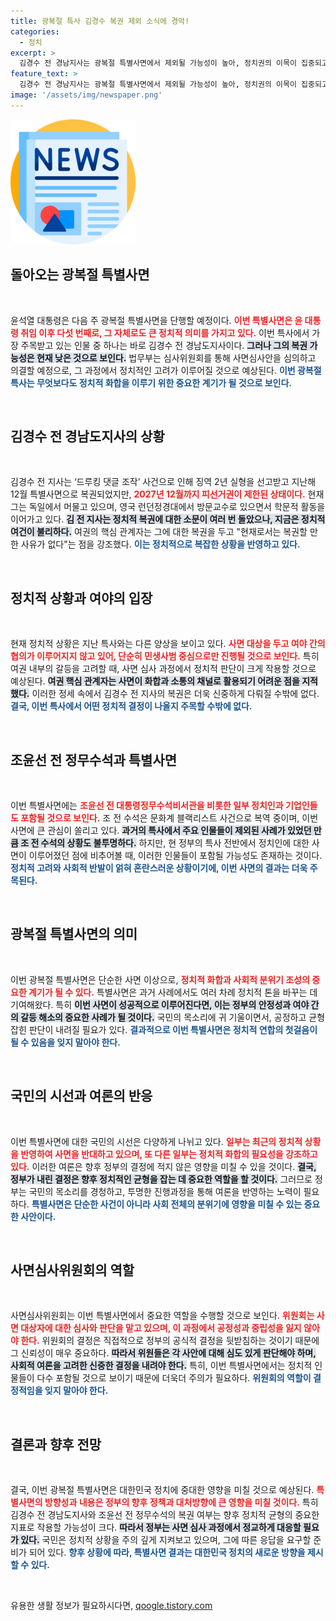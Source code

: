 ```yaml
---
title: 광복절 특사 김경수 복권 제외 소식에 경악!
categories:
  - 정치
excerpt: >
  김경수 전 경남지사는 광복절 특별사면에서 제외될 가능성이 높아, 정치권의 이목이 집중되고 있다. 이번 특사에서는 조윤선 전 수석 등 민생사범 위주로 사면 대상이 결정될 전망이다.
feature_text: >
  김경수 전 경남지사는 광복절 특별사면에서 제외될 가능성이 높아, 정치권의 이목이 집중되고 있다. 이번 특사에서는 조윤선 전 수석 등 민생사범 위주로 사면 대상이 결정될 전망이다.
image: '/assets/img/newspaper.png'
---
```


<p><img src="/assets/img/newspaper.png" alt="kimp 속보" /></p>

<h2 data-ke-size="size26">돌아오는 광복절 특별사면</h2>

<p data-ke-size="size16">&nbsp;</p>

<p>윤석열 대통령은 다음 주 광복절 특별사면을 단행할 예정이다. <b><span style="color: #ee2323;">이번 특별사면은 윤 대통령 취임 이후 다섯 번째로, 그 자체로도 큰 정치적 의미를 가지고 있다.</span></b> 이번 특사에서 가장 주목받고 있는 인물 중 하나는 바로 김경수 전 경남도지사이다. <b><span style="background-color: #21538527;">그러나 그의 복권 가능성은 현재 낮은 것으로 보인다.</span></b> 법무부는 심사위원회를 통해 사면심사안을 심의하고 의결할 예정으로, 그 과정에서 정치적인 고려가 이루어질 것으로 예상된다. <b><span style="color: #1a5490;">이번 광복절 특사는 무엇보다도 정치적 화합을 이루기 위한 중요한 계기가 될 것으로 보인다.</span></b></p>

<p data-ke-size="size16">&nbsp;</p>

<h2 data-ke-size="size26">김경수 전 경남도지사의 상황</h2>

<p data-ke-size="size16">&nbsp;</p>

<p>김경수 전 지사는 ‘드루킹 댓글 조작’ 사건으로 인해 징역 2년 실형을 선고받고 지난해 12월 특별사면으로 복권되었지만, <b><span style="color: #ee2323;">2027년 12월까지 피선거권이 제한된 상태이다.</span></b> 현재 그는 독일에서 머물고 있으며, 영국 런던정경대에서 방문교수로 있으면서 학문적 활동을 이어가고 있다. <b><span style="background-color: #21538527;">김 전 지사는 정치적 복권에 대한 소문이 여러 번 돌았으나, 지금은 정치적 여건이 불리하다.</span></b> 여권의 핵심 관계자는 그에 대한 복권을 두고 "현재로서는 복권할 만한 사유가 없다"는 점을 강조했다. <b><span style="color: #1a5490;">이는 정치적으로 복잡한 상황을 반영하고 있다.</span></b></p>

<p data-ke-size="size16">&nbsp;</p>

<h2 data-ke-size="size26">정치적 상황과 여야의 입장</h2>

<p data-ke-size="size16">&nbsp;</p>

<p>현재 정치적 상황은 지난 특사와는 다른 양상을 보이고 있다. <b><span style="color: #ee2323;">사면 대상을 두고 여야 간의 협의가 이루어지지 않고 있어, 단순히 민생사범 중심으로만 진행될 것으로 보인다.</span></b> 특히 여권 내부의 갈등을 고려할 때, 사면 심사 과정에서 정치적 판단이 크게 작용할 것으로 예상된다. <b><span style="background-color: #21538527;">여권 핵심 관계자는 사면이 화합과 소통의 채널로 활용되기 어려운 점을 지적했다.</span></b> 이러한 정세 속에서 김경수 전 지사의 복권은 더욱 신중하게 다뤄질 수밖에 없다. <b><span style="color: #1a5490;">결국, 이번 특사에서 어떤 정치적 결정이 나올지 주목할 수밖에 없다.</span></b></p>

<p data-ke-size="size16">&nbsp;</p>

<h2 data-ke-size="size26">조윤선 전 정무수석과 특별사면</h2>

<p data-ke-size="size16">&nbsp;</p>

<p>이번 특별사면에는 <b><span style="color: #ee2323;">조윤선 전 대통령정무수석비서관을 비롯한 일부 정치인과 기업인들도 포함될 것으로 보인다.</span></b> 조 전 수석은 문화계 블랙리스트 사건으로 복역 중이며, 이번 사면에 큰 관심이 쏠리고 있다. <b><span style="background-color: #21538527;">과거의 특사에서 주요 인물들이 제외된 사례가 있었던 만큼 조 전 수석의 상황도 불투명하다.</span></b> 하지만, 현 정부의 특사 전반에서 정치인에 대한 사면이 이루어졌던 점에 비추어볼 때, 이러한 인물들이 포함될 가능성도 존재하는 것이다. <b><span style="color: #1a5490;">정치적 고려와 사회적 반발이 얽혀 혼란스러운 상황이기에, 이번 사면의 결과는 더욱 주목된다.</span></b></p>

<p data-ke-size="size16">&nbsp;</p>

<h2 data-ke-size="size26">광복절 특별사면의 의미</h2>

<p data-ke-size="size16">&nbsp;</p>

<p>이번 광복절 특별사면은 단순한 사면 이상으로, <b><span style="color: #ee2323;">정치적 화합과 사회적 분위기 조성의 중요한 계기가 될 수 있다.</span></b> 특별사면은 과거 사례에서도 여러 차례 정치적 톤을 바꾸는 데 기여해왔다. 특히 <b><span style="background-color: #21538527;">이번 사면이 성공적으로 이루어진다면, 이는 정부의 안정성과 여야 간의 갈등 해소의 중요한 사례가 될 것이다.</span></b> 국민의 목소리에 귀 기울이면서, 공정하고 균형 잡힌 판단이 내려질 필요가 있다. <b><span style="color: #1a5490;">결과적으로 이번 특별사면은 정치적 연합의 첫걸음이 될 수 있음을 잊지 말아야 한다.</span></b></p>

<p data-ke-size="size16">&nbsp;</p>

<h2 data-ke-size="size26">국민의 시선과 여론의 반응</h2>

<p data-ke-size="size16">&nbsp;</p>

<p>이번 특별사면에 대한 국민의 시선은 다양하게 나뉘고 있다. <b><span style="color: #ee2323;">일부는 최근의 정치적 상황을 반영하여 사면을 반대하고 있으며, 또 다른 일부는 정치적 화합의 필요성을 강조하고 있다.</span></b> 이러한 여론은 향후 정부의 결정에 적지 않은 영향을 미칠 수 있을 것이다. <b><span style="background-color: #21538527;">결국, 정부가 내린 결정은 향후 정치적인 균형을 잡는 데 중요한 역할을 할 것이다.</span></b> 그러므로 정부는 국민의 목소리를 경청하고, 투명한 진행과정을 통해 여론을 반영하는 노력이 필요하다. <b><span style="color: #1a5490;">특별사면은 단순한 사건이 아니라 사회 전체의 분위기에 영향을 미칠 수 있는 중요한 사안이다.</span></b></p>

<p data-ke-size="size16">&nbsp;</p>

<h2 data-ke-size="size26">사면심사위원회의 역할</h2>

<p data-ke-size="size16">&nbsp;</p>

<p>사면심사위원회는 이번 특별사면에서 중요한 역할을 수행할 것으로 보인다. <b><span style="color: #ee2323;">위원회는 사면 대상자에 대한 심사와 판단을 맡고 있으며, 이 과정에서 공정성과 중립성을 잃지 않아야 한다.</span></b> 위원회의 결정은 직접적으로 정부의 공식적 결정을 뒷받침하는 것이기 때문에 그 신뢰성이 매우 중요하다. <b><span style="background-color: #21538527;">따라서 위원들은 각 사안에 대해 심도 있게 판단해야 하며, 사회적 여론을 고려한 신중한 결정을 내려야 한다.</span></b> 특히, 이번 특별사면에서는 정치적 인물들이 다수 포함될 것으로 보이기 때문에 더욱더 주의가 필요하다. <b><span style="color: #1a5490;">위원회의 역할이 결정적임을 잊지 말아야 한다.</span></b></p>

<p data-ke-size="size16">&nbsp;</p>

<h2 data-ke-size="size26">결론과 향후 전망</h2>

<p data-ke-size="size16">&nbsp;</p>

<p>결국, 이번 광복절 특별사면은 대한민국 정치에 중대한 영향을 미칠 것으로 예상된다. <b><span style="color: #ee2323;">특별사면의 방향성과 내용은 정부의 향후 정책과 대처방향에 큰 영향을 미칠 것이다.</span></b> 특히 김경수 전 경남도지사와 조윤선 전 정무수석의 복권 여부는 향후 정치적 균형의 중요한 지표로 작용할 가능성이 크다. <b><span style="background-color: #21538527;">따라서 정부는 사면 심사 과정에서 정교하게 대응할 필요가 있다.</span></b> 국민은 정치적 상황을 주의 깊게 지켜보고 있으며, 그에 따른 응답을 요구할 준비가 되어 있다. <b><span style="color: #1a5490;">향후 상황에 따라, 특별사면 결과는 대한민국 정치의 새로운 방향을 제시할 수 있다.</span></b></p>

<p data-ke-size="size16">&nbsp;</p>
유용한 생활 정보가 필요하시다면, <a href="https://qoogle.tistory.com" rel="dofollow">qoogle.tistory.com</a>


